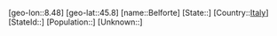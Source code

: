 ﻿---
location: [45.8,8.48]
type: City
tags:
- geo/City


SpocWebEntityId: 29080
isDeleted: false
confidential: public

---
[geo-lon::8.48]
[geo-lat::45.8]
[name::Belforte]
[State::]
[Country::[Italy](geo/Continent/Europe/Italy.md)]
[StateId::]
[Population::]
[Unknown::]

